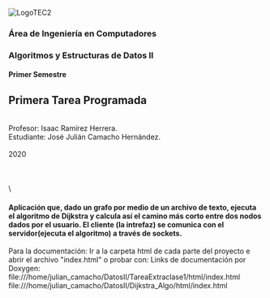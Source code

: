 ![LogoTEC2](https://user-images.githubusercontent.com/48873181/65214107-f21c3e00-da65-11e9-836d-633f34a777c4.png)

### Área de Ingeniería en Computadores  
### Algoritmos y Estructuras de Datos II  
#### Primer Semestre  


## Primera Tarea Programada
\
Profesor: Isaac Ramírez Herrera.   
Estudiante: José Julián Camacho Hernández.   
\
2020
\
\
\
\
\


#### Aplicación que, dado un grafo por medio de un archivo de texto, ejecuta el algoritmo de Dijkstra y calcula así el camino más corto entre dos nodos dados por el usuario. El cliente (la intrefaz) se comunica con el servidor(ejecuta el algoritmo) a través de sockets.

Para la documentación:
Ir a la carpeta html de cada parte del proyecto e abrir el archivo "index.html" o probar con:
Links de documentación por Doxygen:
file:///home/julian_camacho/DatosII/TareaExtraclase1/html/index.html
file:///home/julian_camacho/DatosII/Dijkstra_Algo/html/index.html
